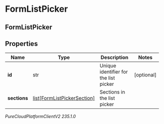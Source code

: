# FormListPicker

## FormListPicker

## Properties

|Name | Type | Description | Notes|
|------------ | ------------- | ------------- | -------------|
| **id** | str | Unique identifier for the list picker | [optional] |
| **sections** | [list[FormListPickerSection]](FormListPickerSection) | Sections in the list picker | |



_PureCloudPlatformClientV2 235.1.0_
